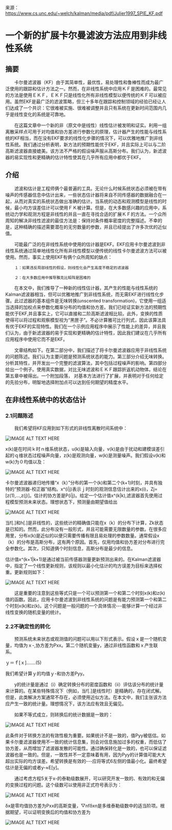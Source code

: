 来源：       https://www.cs.unc.edu/~welch/kalman/media/pdf/Julier1997_SPIE_KF.pdf

# 一个新的扩展卡尔曼滤波方法应用到非线性系统

## 摘要

　　卡尔曼滤波器（KF）由于其简单性，最优性，易处理性和鲁棒性而成为最广泛使用的跟踪和估计方法之一。然而，在非线性系统中应用ＫＦ是困难的。最常见的方法是使用ＥＫＦ，ＥＫＦ只是线性化所有非线性模型以便传统的ＫＦ可以被应用。虽然EKF是最广泛的滤波策略，但三十多年在跟踪和控制领域的经验已经让人们达成了一个共识：它很难被实施、很难被调整并且只有系统在更新时间范围内几乎是线性变化的系统是可靠地。

　　在这篇文章中一个新的非（原文中是线性）线性估计被发明和证实。利用一组离散采样点可用于对均值和协方差进行参数化的原理，估计器产生的性能与线性系统的KF相当，而在没有EKF要求的线性化步骤的情况下，可以优雅地推广到非线性系统。我们通过分析表明，新方法的预期性能优于EKF，并且实际上可以与二阶高斯滤波器直接媲美。该方法不严格的假设噪声服从高斯分布。我们认为，新滤波器的易实现性和更精确的估计特性使其在几乎所有应用中都优于EKF。


## 介绍

　　滤波和估计是工程师俩个最普遍的工具。无论什么时候系统状态必须被在带有噪声的传感器信息中估计出来，一些状态估计器将来自不同传感器的数据融合在一起，从而对真实的系统状态做出准确的估计。当系统的动态和观测模型是线性的时候，最小均方误差估计可以使用ＦＫ被计算。但是，在大多数感兴趣的应用中，系统动力学和观测方程是非线性的并且一直在寻找合适的扩展ＫＦ的方法。一个众所周知的解决非线性滤波的最佳方法是：保持对条件概率密度的完整描述。不幸的是，这种精确的描述需要潜在的无穷数量的参数，并且已经提出了许多次优的近似值。

　　可能最广泛的在非线性系统中使用的估计器是EKF。EKF应用卡尔曼滤波到非线性系统通过简单地线性化所有非线性模型以便传统的线性卡尔曼滤波方法可以被使用。然而，事实上使用EKF有俩个众所周知的缺点：

        １：如果违反局部线性的假设，则线性化会产生高度不稳定的滤波器

        ２：在大多数应用中推导雅克比矩阵是困难的

　　在本文中，我们推导了一种新的线性估计器，其产生的性能与线性系统的Kalman滤波器相当，但可以优雅地推广到非线性系统，而无需EKF进行线性化步骤。此过滤器的基本组件是无味转换(unscented transformation)，它使用一组适当选择的加权点来参数化概率分布的均值和协方差。我们已经证实新方法的预期性能优于EKF,并且事实上，它可以直接和二阶高斯滤波相比较。此外，变换的性质使得可以将过程和观察模型视为“黑匣子”。不必计算雅可比行列式，因此该算法具有优于EKF的实现特性。我们在一个示例应用程序中展示了性能上的差异，并且我们认为，由于新滤波器的易于实现和更精确的估计特性，因此我们建议在几乎所有应用程序中使用它而不是EKF。

　　文章结构如下。在第二部分中，我们描述了将卡尔曼滤波器应用于非线性系统的问题陈述。我们认为主要问题是预测系统状态的能力。第三部分介绍无味转换。分析其特性，并开发出一个完整的滤波算法，其中包括过程噪声的影响。第四部分给出一个例子。使用真实数据，对比无味滤波和ＥＫＦ跟踪折返机动物体。结论在第五章中被得出。一个附加段落， 对基本方法进行了扩展，并表明对于任何给定的先验分布，明智地选择附加点可以达到任何期望的精度水平。 


## 在非线性系统中的状态估计

### 2.1问题陈述

　　我们希望将KF应用到如下形式的非线性离散时间系统中：

![IMAGE ALT TEXT HERE](https://github.com/xdwgood/Navigation-and-control/blob/xdwgood-patch-1/224.png)

x(k)是在时间ｋ时ｎ维系统状态，u(k)是输入向量，v(k)是由于扰动和建模误差引起的ｑ维状态过程噪声向量，z(k)是观测向量，w(k)是测量噪声。我们假设v(k)和w(k)为０均值以及：

![IMAGE ALT TEXT HERE](https://github.com/xdwgood/Navigation-and-control/blob/xdwgood-patch-1/225.png)

  卡尔曼滤波器递归地传播“x（k）”分布的第一个(k)和第二个(k+1)时刻，并具有独特的“预测器-校正器”结构。x^(i|j)表示ｊ时刻的观测信息估计出来的x(i)，Zj= [z(1),...,z(j)]。估计的协方差是P(i|j)。给定一个估计值x^(k|k),滤波器首先使用过程模型预测未来状态。理想状态下，预测量由期望值给出

![IMAGE ALT TEXT HERE](https://github.com/xdwgood/Navigation-and-control/blob/xdwgood-patch-1/226.png)

  当f[.]和h[.]是非线性的，这些统计的精确值只能在x（k）的分布下计算，Zk状态是已知的。然而，此分布没有一般形式，并且可能需要无限数量的参数。在很多应用里，分布x(k)是近似的以便只需要传播有限且易处理的参数数量。通常假设x（k）的分布是高斯分布，这有两个原因。首先，仅用均值和协方差对分布进行完全参数化。其次，只知道俩个时刻信息，高斯分布是最少的信息。

  估计值x^(k+1|k+1)是通过被当前传感器测量更新预测出来的。在Kalman滤波器中，指定了一个线性更新规则，该规则以最小化估计的均方误差为目标来选择权重。更新规则如下：

![IMAGE ALT TEXT HERE](https://github.com/xdwgood/Navigation-and-control/blob/xdwgood-patch-1/227.png)

　　这是重要的注意到这些等式只是一个可以预测第一个和第二个时刻x(k)和z(k)值的函数。因此，应用卡尔曼滤波到非线性系统的问题是有能力预测第一个和第二个时刻x(k)和z(k)。这个问题是一般问题的一个具体情况---能够计算一个经过非线性变换的随机变量的统计。

### 2.2不确定性的转化

　　预测系统未来状态或观测值的问题可以用以下形式表示。假设ｘ是一个随机变量，均值为ｘ-,协方差为Pxx。第二个随机变量y，通过非线性函数和ｘ产生联系。

ｙ＝ｆ[ｘ].......(5)

我们希望计算ｙ的均值ｙ-和协方差Pyy。

　　y的统计量是通过（i）确定转换分布的密度函数和（ii）评估该分布的统计量来计算的。在某些特殊情况下（例如，当f[.]是线性时）是精确的，存在闭式解。但是，此类解决方案通常不存在，必须使用近似方法。在本文中，我们主张该方法应产生一致的统计量。理想情况下，该方法应有效且无偏见。

　　如果不等式成立，则转换后的统计数据是一致的：

![IMAGE ALT TEXT HERE](https://github.com/xdwgood/Navigation-and-control/blob/xdwgood-patch-1/228.png)

此条件对于转换方法的有效性极为重要。如果统计不是一致的，值Pyy被低估。如果卡尔曼滤波器使用不一致的统计信息集，则会对信息施加过多的权重，而低估了协方差，从而增加了滤波器发散的可能性。通过确保转化是一致的，也可以保证滤波器也是一致的。但是，一致性并不一定意味着有用，因为Pyy的计算值可能大大超出实际的均方误差。希望转换是有效的---应将等式6左侧的值最小化。最终希望估计是无偏的或者y-≈E[y]。

　　通过考虑方程5关于x-的泰勒级数展开，可以研究开发一致的、有效的和无偏的变换过程的问题。这个级数可以使用非正式符号表示为：

![IMAGE ALT TEXT HERE](https://github.com/xdwgood/Navigation-and-control/blob/xdwgood-patch-1/229.png)

δx是零均值协方差为Pxx的高斯变量，▽nfδxn是多维泰勒级数中的适当阶项。根据期望，可以证明变换后的均值和协方差为

![IMAGE ALT TEXT HERE](https://github.com/xdwgood/Navigation-and-control/blob/xdwgood-patch-1/230.png)

